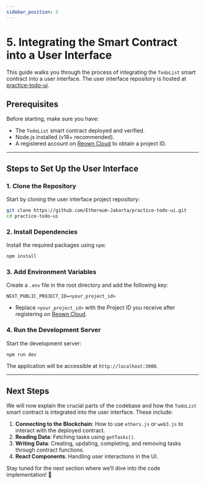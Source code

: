 ```yaml
---
sidebar_position: 5
---
```


# 5. Integrating the Smart Contract into a User Interface

This guide walks you through the process of integrating the `TodoList` smart contract into a user interface. The user interface repository is hosted at [practice-todo-ui](https://github.com/Ethereum-Jakarta/practice-todo-ui).

## Prerequisites

Before starting, make sure you have:
- The `TodoList` smart contract deployed and verified.
- Node.js installed (v18+ recommended).
- A registered account on [Reown Cloud](https://cloud.reown.com/) to obtain a project ID.

---

## Steps to Set Up the User Interface

### 1. Clone the Repository
Start by cloning the user interface project repository:
```sh
git clone https://github.com/Ethereum-Jakarta/practice-todo-ui.git
cd practice-todo-ui
```

### 2. Install Dependencies
Install the required packages using `npm`:
```sh
npm install
```

### 3. Add Environment Variables
Create a `.env` file in the root directory and add the following key:
```
NEXT_PUBLIC_PROJECT_ID=<your_project_id>
```

- Replace `<your_project_id>` with the Project ID you receive after registering on [Reown Cloud](https://cloud.reown.com/).

### 4. Run the Development Server
Start the development server:
```sh
npm run dev
```

The application will be accessible at `http://localhost:3000`.

---

## Next Steps

We will now explain the crucial parts of the codebase and how the `TodoList` smart contract is integrated into the user interface. These include:

1. **Connecting to the Blockchain**: How to use `ethers.js` or `web3.js` to interact with the deployed contract.
2. **Reading Data**: Fetching tasks using `getTasks()`.
3. **Writing Data**: Creating, updating, completing, and removing tasks through contract functions.
4. **React Components**: Handling user interactions in the UI.

Stay tuned for the next section where we’ll dive into the code implementation! 🚀
